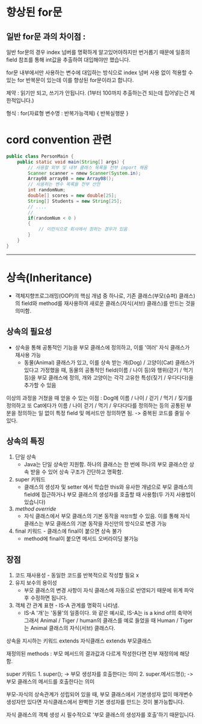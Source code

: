 # 향상된 for문
## 일반 for문 과의 차이점 :
일반 for문의 경우 index 넘버를 명확하게 알고있어야하지만
번거롭기 때문에 일종의 field 참조를 통해 int값을 추출하여 대입해야만 했습니다.

for문 내부에서만 사용하는 변수에 대입하는 방식으로 index 넘버 사용 없이 적용할 수 있는
for 반복문이 있는데 이를 향상된 for문이라고 합니다.

제약 : 읽기만 되고, 쓰기가 안됩니다. (1부터 100까지 추출하는건 되는데 집어넣는건 제한적입니다.)

형식 : 
for(자료형 변수명 : 반복가능객체) {
    반복실행문
}


# cord convention 관련
```java
public class PersonMain {
    public static void main(String[] args) {
        // 사용할 외부 및 내부 클래스 목록들 전부 import 해옴
        Scanner scanner = nmew Scanner(System.in);
        Array08 array08 = new Array08();
        // 사용하는 변수 목록들 전부 선언
        int randomNum;
        double[] scores = new double[25];
        String[] Students = new String[25];
        // ....
        //
        if(randomNum < 0 )
        {
            // 이런식으로 회사에서 정하는 경우가 있음
        }
    }
}
```
------
# 상속(Inheritance)
- 객체지향프로그래밍(OOP)의 핵심 개념 중 하나로, 기존 클래스(부모(슈퍼) 클래스)의
field와 method를 재사용하여 새로운 클래스(자식(서브) 클래스)를 만드는 것을 의미함.

## 상속의 필요성
- 상속을 통해 공통적인 기능을 부모 클래스에 정의하고, 이를 '여러' 자식 클래스가
재사용 가능
  - 동물(Animal) 클래스가 있고, 이를 상속 받는 개(Dog) / 고양이(Cat) 클래스가 있다고 가정했을 때, 동물의 공통적인 field(이름 / 나이 등)와 행위(걷기 / 먹기 등)을
    부모 클래스에 정의, 개와 고양이는 각각 고유한 특성(짖기 / 우다다다)을 추가할 수 있음

이상의 과정을 거쳤을 때 얻을 수 있는 이점 : Dog에 이름 / 나이 / 걷기 / 먹기 / 짖기를 정의하고
또 Cat에다가 이름 / 나이 걷기 / 먹기 / 우다다다를 정의하는 등의 공통된 부분을 
정의하는 일 없이 특정 field 및 메서드만 정의하면 됨. -> 중복된 코드를 줄일 수 있다.

## 상속의 특징
1. 단일 상속
   - Java는 단일 상속만 지원함. 하나의 클래스는 한 번에 하나의 부모 클래스만 상속 받을 수 있어 상속 구조가 간단하고 명확함.
2. super 키워드
   - 클래스의 생성자 및 setter 에서 학습한 this와 유사한 개념으로 부모 클래스의 field에 접근하거나 부모 클래스의 생성자를 호출할 때 사용함(두 가지 사용법이 있습니다)
3. _method override_
   - 자식 클래스에서 부모 클래스의 기본 동작을 `재정의`할 수 있음. 이를 통해 자식 클래스는 부모 클래스의 기본 동작을 자신만의 방식으로 변경 가능
4. final 키워드 - 클래스에 final이 붙으면 상속 불가
   - method에 final이 붙으면 메서드 오버라이딩 불가능 

## 장점
1. 코드 재사용성 - 동일한 코드를 반복적으로 작성할 필요 x
2. 유지 보수의 용이성
   - 부모 클래스의 변경 사항이 자식 클래스에 자동으로 반영되기 때문에 위계 파악 후 수정하면 됩니다.
3. 객체 간 관계 표현 - IS-A 관계를 명확히 나타냄.
   - IS-A
   '개'는 '동물'의 일종이다. 와 같은 예시로, IS-A는 is a kind of의 축약어
   그래서 Animal / Tiger / human의 클래스를 예로 들었을 때
   Human / Tiger는 Animal 클래스의 자식(서브) 클래스다.

상속을 지시하는 키워드 extends
자식클래스 extends 부모클래스

재정의된 methods : 부모 메서드의 결과값과 다르게 작성한다면 전부 재정의에 해당함.

super 키워드
    1. super();           -> 부모 생성자를 호출한다는 의미
    2. super.메서드명();    -> 부모 클래스의 메서드를 호출한다는 의미

부모-자식의 상속관계가 성립되어 있을 때,
부모 클래스에서 기본생성자 없이 매개변수 생성자만 있다면
자식클래스에서 완벽한 기본 생성자를 만드는 것이 불가능합니다.

자식 클래스의 객체 생성 시 필수적으로 '부모 클래스의 생성자를 호출'하기 때문입니다.




















